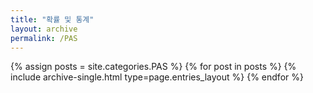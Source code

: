 ```yaml
---
title: "확률 및 통계"
layout: archive
permalink: /PAS
---
```

 

{% assign posts = site.categories.PAS %}
{% for post in posts %} {% include archive-single.html type=page.entries_layout %} {% endfor %}
